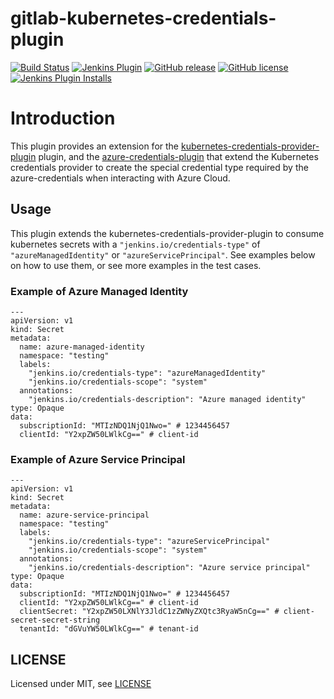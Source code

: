 # gitlab-kubernetes-credentials-plugin

[![Build Status](https://ci.jenkins.io/job/Plugins/job/azure-kubernetes-credentials-plugin/job/main/badge/icon)](https://ci.jenkins.io/job/Plugins/job/azure-kubernetes-credentials-plugin/job/main/)
[![Jenkins Plugin](https://img.shields.io/jenkins/plugin/v/azure-kubernetes-credentials.svg)](https://plugins.jenkins.io/azure-kubernetes-credentials)
[![GitHub release](https://img.shields.io/github/release/jenkinsci/azure-kubernetes-credentials-plugin.svg?label=changelog)](https://github.com/jenkinsci/azure-kubernetes-credentials-plugin/releases/latest)
[![GitHub license](https://img.shields.io/github/license/jenkinsci/azure-kubernetes-credentials-plugin)](https://github.com/jenkinsci/azure-kubernetes-credentials-plugin/blob/master/LICENSE.md)
[![Jenkins Plugin Installs](https://img.shields.io/jenkins/plugin/i/azure-kubernetes-credentials.svg?color=blue)](https://plugins.jenkins.io/azure-kubernetes-credentials)


# Introduction

This plugin provides an extension for the [kubernetes-credentials-provider-plugin](https://github.com/jenkinsci/kubernetes-credentials-provider-plugin)
plugin, and the [azure-credentials-plugin](https://github.com/jenkinsci/azure-credentials-plugin) that extend the Kubernetes credentials provider to create the special credential type required by the azure-credentials when interacting with Azure Cloud.

## Usage

This plugin extends the kubernetes-credentials-provider-plugin to consume kubernetes secrets with a `"jenkins.io/credentials-type"` of `"azureManagedIdentity"` or `"azureServicePrincipal"`.
See examples below on how to use them, or see more examples in the test cases.

### Example of Azure Managed Identity

```
---
apiVersion: v1
kind: Secret
metadata:
  name: azure-managed-identity
  namespace: "testing"
  labels:
    "jenkins.io/credentials-type": "azureManagedIdentity"
    "jenkins.io/credentials-scope": "system"
  annotations:
    "jenkins.io/credentials-description": "Azure managed identity"
type: Opaque
data:
  subscriptionId: "MTIzNDQ1NjQ1Nwo=" # 1234456457
  clientId: "Y2xpZW50LWlkCg==" # client-id
```

### Example of Azure Service Principal
```
---
apiVersion: v1
kind: Secret
metadata:
  name: azure-service-principal
  namespace: "testing"
  labels:
    "jenkins.io/credentials-type": "azureServicePrincipal"
    "jenkins.io/credentials-scope": "system"
  annotations:
    "jenkins.io/credentials-description": "Azure service principal"
type: Opaque
data:
  subscriptionId: "MTIzNDQ1NjQ1Nwo=" # 1234456457
  clientId: "Y2xpZW50LWlkCg==" # client-id
  clientSecret: "Y2xpZW50LXNlY3JldC1zZWNyZXQtc3RyaW5nCg==" # client-secret-secret-string
  tenantId: "dGVuYW50LWlkCg==" # tenant-id
```

## LICENSE

Licensed under MIT, see [LICENSE](LICENSE)
